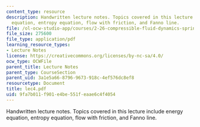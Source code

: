 ```yaml
---
content_type: resource
description: Handwritten lecture notes. Topics covered in this lecture include energy
  equation, entropy equation, flow with friction, and Fanno line.
file: /ol-ocw-studio-app/courses/2-26-compressible-fluid-dynamics-spring-2004/9fa7b011f901e4be551feaae6c4f4054_lec4.pdf
file_size: 275600
file_type: application/pdf
learning_resource_types:
- Lecture Notes
license: https://creativecommons.org/licenses/by-nc-sa/4.0/
ocw_type: OCWFile
parent_title: Lecture Notes
parent_type: CourseSection
parent_uid: 3a1e5a66-8796-9673-918c-4ef576dc8ef8
resourcetype: Document
title: lec4.pdf
uid: 9fa7b011-f901-e4be-551f-eaae6c4f4054
---
```

Handwritten lecture notes. Topics covered in this lecture include energy equation, entropy equation, flow with friction, and Fanno line.